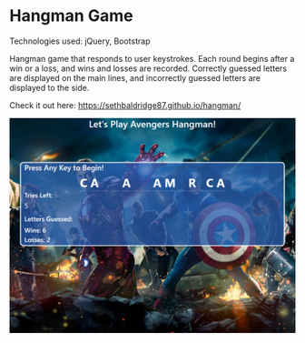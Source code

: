 # Hangman Game

Technologies used: jQuery, Bootstrap

Hangman game that responds to user keystrokes. Each round begins after a win or a loss, and wins and losses are recorded. Correctly guessed letters are displayed on the main lines, and incorrectly guessed letters are displayed to the side.

Check it out here: https://sethbaldridge87.github.io/hangman/

![alt text](https://raw.githubusercontent.com/sethbaldridge87/hangman/master/hangman.PNG)
